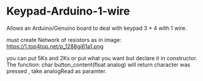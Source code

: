 # Keypad-Arduino-1-wire
Allows an Arduino/Genuino board to deal with keypad 3 * 4 with 1 wire. 

must create Network of resistors as in image:
https://1.top4top.net/p_1288gi61a1.png

you can put 5Ks and 2Ks or put what you want but declare it in constructor.
 The function: char button_content(float analog) will return character was pressed , take analogRead as paramter.
